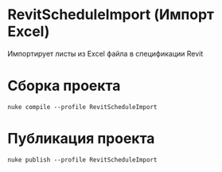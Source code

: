 # RevitScheduleImport (Импорт Excel)
Импортирует листы из Excel файла в спецификации Revit

# Сборка проекта
```
nuke compile --profile RevitScheduleImport
```

# Публикация проекта
```
nuke publish --profile RevitScheduleImport
```
